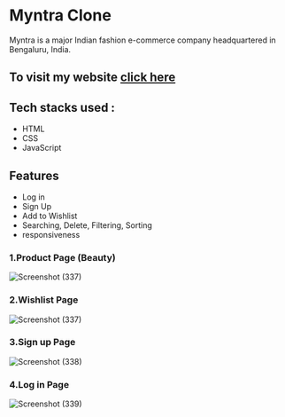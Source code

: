 # Myntra Clone
Myntra is a major Indian fashion e-commerce company headquartered in Bengaluru, India.

## To visit my website [click here](https://cheery-melba-acacca.netlify.app/)

## Tech stacks used :
* HTML
* CSS
* JavaScript 
## Features
* Log in 
* Sign Up
* Add to Wishlist
* Searching, Delete, Filtering, Sorting
* responsiveness
### 1.Product Page (Beauty)

![Screenshot (337)](https://user-images.githubusercontent.com/119393327/234051429-f2f5e243-c8e2-477f-bc76-a19f95a19e7c.png)

### 2.Wishlist Page

![Screenshot (337)](https://user-images.githubusercontent.com/119393327/234052161-0b150d26-84db-4ba3-bb2c-aac2cd94d6ce.png)

### 3.Sign up Page

![Screenshot (338)](https://user-images.githubusercontent.com/119393327/234052788-64ffe761-3b33-4310-a3d8-030b997c801d.png)

### 4.Log in Page

![Screenshot (339)](https://user-images.githubusercontent.com/119393327/234053068-f023edba-a263-4b88-9dd0-dc3017cd0fc1.png)
